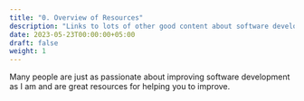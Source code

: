 ```yaml
---
title: "0. Overview of Resources"
description: "Links to lots of other good content about software development."
date: 2023-05-23T00:00:00+05:00
draft: false
weight: 1
---
```


Many people are just as passionate about improving software development as I am and are great resources for helping you to improve.